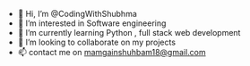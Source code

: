 - 👋 Hi, I’m @CodingWithShubhma
- 👀 I’m interested in Software engineering
- 🌱 I’m currently learning Python , full stack web development
- 💞️ I’m looking to collaborate on my projects
- 📫 contact me on mamgainshuhbam18@gmail.com

<!---
CodingWithShubhma/CodingWithShubhma is a ✨ special ✨ repository because its `README.md` (this file) appears on your GitHub profile.
You can click the Preview link to take a look at your changes.
--->
